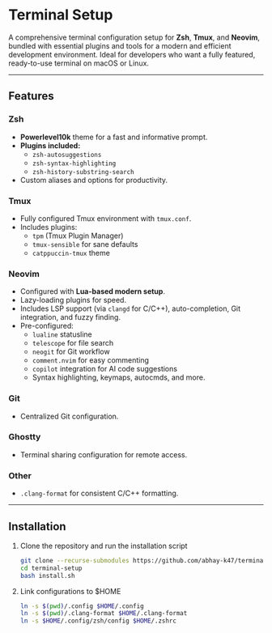 # Terminal Setup

A comprehensive terminal configuration setup for **Zsh**, **Tmux**, and **Neovim**, bundled with essential plugins and tools for a modern and efficient development environment. Ideal for developers who want a fully featured, ready-to-use terminal on macOS or Linux.

---

## Features

### Zsh
- **Powerlevel10k** theme for a fast and informative prompt.
- **Plugins included:**
  - `zsh-autosuggestions`
  - `zsh-syntax-highlighting`
  - `zsh-history-substring-search`
- Custom aliases and options for productivity.

### Tmux
- Fully configured Tmux environment with `tmux.conf`.
- Includes plugins:
  - `tpm` (Tmux Plugin Manager)
  - `tmux-sensible` for sane defaults
  - `catppuccin-tmux` theme

### Neovim
- Configured with **Lua-based modern setup**.
- Lazy-loading plugins for speed.
- Includes LSP support (via `clangd` for C/C++), auto-completion, Git integration, and fuzzy finding.
- Pre-configured:
  - `lualine` statusline
  - `telescope` for file search
  - `neogit` for Git workflow
  - `comment.nvim` for easy commenting
  - `copilot` integration for AI code suggestions
  - Syntax highlighting, keymaps, autocmds, and more.

### Git
- Centralized Git configuration.

### Ghostty
- Terminal sharing configuration for remote access.

### Other
- `.clang-format` for consistent C/C++ formatting.

---

## Installation

1. Clone the repository and run the installation script
   ```bash
   git clone --recurse-submodules https://github.com/abhay-k47/terminal-setup.git
   cd terminal-setup
   bash install.sh
   ```
2. Link configurations to $HOME
    ```bash
    ln -s $(pwd)/.config $HOME/.config
    ln -s $(pwd)/.clang-format $HOME/.clang-format
    ln -s $HOME/.config/zsh/config $HOME/.zshrc
    ```

